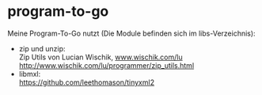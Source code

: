 program-to-go
=============

Meine Program-To-Go nutzt (Die Module befinden sich im libs-Verzeichnis):

* zip und unzip:  
  Zip Utils von Lucian Wischik, www.wischik.com/lu  
  http://www.wischik.com/lu/programmer/zip_utils.html  
* libmxl:  
  https://github.com/leethomason/tinyxml2  
